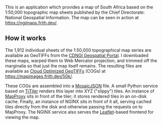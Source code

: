 This is an application which provides a map of South Africa based on the 1:50,000 topographic map sheets published by the Chief Directorate: National Geospatial Information. The map can be seen in action at https://ngimaps.frith.dev/.

## How it works

The 1,912 individual sheets of the 1:50,000 topographical map series are available as GeoTIFFs from the [CDNGI Geospatial Portal](http://www.cdngiportal.co.za/cdngiportal/). I downloaded these maps, warped them to Web Mercator projection, and trimmed off the marginalia so that just the map itself remains. The resulting files are available as [Cloud Optimized GeoTIFFs](https://www.cogeo.org/) (COGs) at https://mapimages.frith.dev/50k/.

These COGs are assembled into a [MosaicJSON](https://github.com/developmentseed/mosaicjson-spec) file. A small Python service based on [TiTiler](https://developmentseed.org/titiler/) renders this layer into XYZ ("slippy") tiles. An instance of [MapProxy](https://mapproxy.org/) sits in front of the tiler; it stores rendered tiles in an on-disk cache. Finally, an instance of NGINX sits in front of it all, serving cached tiles directly from the disk and otherwise passing the requests on to MapProxy. The NGINX service also serves the [Leaflet](https://leafletjs.com/)-based frontend for viewing the map.